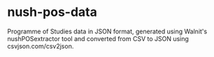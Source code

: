 # nush-pos-data
Programme of Studies data in JSON format, generated using Walnit's nushPOSextractor tool and converted from CSV to JSON using csvjson.com/csv2json.
